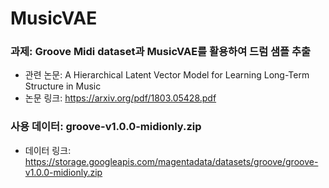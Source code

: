 # MusicVAE

### 과제: Groove Midi dataset과 MusicVAE를 활용하여 드럼 샘플 추출
  
  - 관련 논문: A Hierarchical Latent Vector Model for Learning Long-Term Structure in Music
  - 논문 링크: https://arxiv.org/pdf/1803.05428.pdf

### 사용 데이터: groove-v1.0.0-midionly.zip
  - 데이터 링크: https://storage.googleapis.com/magentadata/datasets/groove/groove-v1.0.0-midionly.zip

